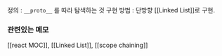정의 : `__proto__` 를 따라 탐색하는 것 
구현 방법 : 단방향 [[Linked List]]로 구현.









### 관련있는 메모 
[[react MOC]], [[Linked List]], [[scope chaining]]